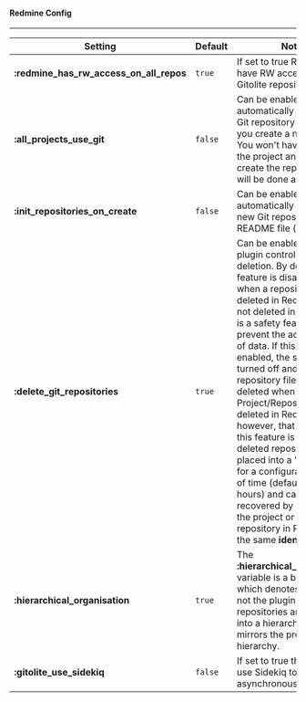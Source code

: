 #### **Redmine Config**
***

| Setting                                 | Default | Notes                                                                                                                                                                                                                                                                                                                                                                                                                                                                                                                                                                                                                                                                              |
|-----------------------------------------|---------|------------------------------------------------------------------------------------------------------------------------------------------------------------------------------------------------------------------------------------------------------------------------------------------------------------------------------------------------------------------------------------------------------------------------------------------------------------------------------------------------------------------------------------------------------------------------------------------------------------------------------------------------------------------------------------|
| **:redmine_has_rw_access_on_all_repos** | `true`  | If set to true Redmine will have RW access on all Gitolite repositories.                                                                                                                                                                                                                                                                                                                                                                                                                                                                                                                                                                                                           |
| **:all_projects_use_git**               | `false` | Can be enabled to automatically create a new Git repository every time you create a new project. You won't have to create the project and then create the repository, this will be done all it one step.                                                                                                                                                                                                                                                                                                                                                                                                                                                                           |
| **:init_repositories_on_create**        | `false` | Can be enabled to automatically initialize a new Git repository with a README file (à la GitHub).                                                                                                                                                                                                                                                                                                                                                                                                                                                                                                                                                                                  |
| **:delete_git_repositories**            | `true`  | Can be enabled to let this plugin control repository deletion. By default, this feature is disabled and when a repository is deleted in Redmine, it is not deleted in Gitolite. This is a safety feature to prevent the accidental loss of data. If this feature is enabled, the safety is turned off and the repository files will be deleted when the Project/Repository is deleted in Redmine. Note, however, that even when this feature is enabled, deleted repositories are placed into a "recycle_bin" for a configurable amount of time (defaulting to 24 hours) and can be recovered by recreating the project or the repository in Redmine with the same **identifier**. |
| **:hierarchical_organisation**          | `true`  | The **:hierarchical_organisation** variable is a boolean value which denotes whether or not the plugin-managed repositories are placed into a hierarchy that mirrors the project hierarchy.                                                                                                                                                                                                                                                                                                                                                                                                                                                                                        |
| **:gitolite_use_sidekiq**               | `false` | If set to true the plugin will use Sidekiq to launch asynchronous jobs.                                                                                                                                                                                                                                                                                                                                                                                                                                                                                                                                                                                                            |
